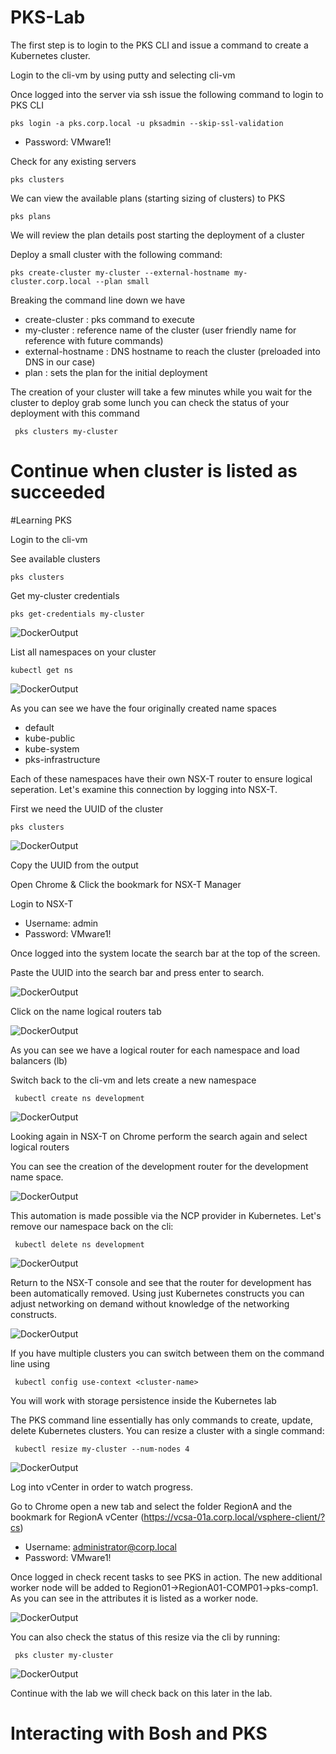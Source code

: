 # PKS-Lab
 
The first step is to login to the PKS CLI and issue a command to create a Kubernetes cluster.   

Login to the cli-vm by using putty and selecting cli-vm  

Once logged into the server via ssh issue the following command to login to PKS CLI

    pks login -a pks.corp.local -u pksadmin --skip-ssl-validation

 - Password: VMware1!

Check for any existing servers

    pks clusters
    
We can view the available plans (starting sizing of clusters) to PKS 

    pks plans

We will review the plan details post starting the deployment of a cluster

Deploy a small cluster with the following command:

    pks create-cluster my-cluster --external-hostname my-cluster.corp.local --plan small
  
Breaking the command line down we have
 - create-cluster : pks command to execute
 - my-cluster : reference name of the cluster (user friendly name for reference with future commands)
 - external-hostname : DNS hostname to reach the cluster (preloaded into DNS in our case)
 - plan : sets the plan for the initial deployment
 
 The creation of your cluster will take a few minutes while you wait for the cluster to deploy grab some lunch you can check the status of your deployment with this command
 
     pks clusters my-cluster

# Continue when cluster is listed as succeeded  

#Learning PKS

Login to the cli-vm

See available clusters

    pks clusters

Get my-cluster credentials 

    pks get-credentials my-cluster
    
![DockerOutput](https://github.com/gortee/pictures/blob/master/P1.PNG)


List all namespaces on your cluster

    kubectl get ns
    
![DockerOutput](https://github.com/gortee/pictures/blob/master/P2.PNG)

As you can see we have the four originally created name spaces
 - default
 - kube-public
 - kube-system
 - pks-infrastructure
 
 Each of these namespaces have their own NSX-T router to ensure logical seperation.  Let's examine this connection by logging into NSX-T.  
 
 First we need the UUID of the cluster
 
    pks clusters
 
 ![DockerOutput](https://github.com/gortee/pictures/blob/master/P3.PNG)
 
 Copy the UUID from the output 
 
 Open Chrome & Click the bookmark for NSX-T Manager
 
 Login to NSX-T
  - Username: admin
  - Password: VMware1!
  
  Once logged into the system locate the search bar at the top of the screen.
 
  Paste the UUID into the search bar and press enter to search.  
  
![DockerOutput](https://github.com/gortee/pictures/blob/master/P5.PNG)
 
 Click on the name logical routers tab
 
![DockerOutput](https://github.com/gortee/pictures/blob/master/P6.PNG)
  
 As you can see we have a logical router for each namespace and load balancers (lb)
 
 Switch back to the cli-vm and lets create a new namespace
 
     kubectl create ns development
     
 ![DockerOutput](https://github.com/gortee/pictures/blob/master/P7.PNG)
 
 Looking again in NSX-T on Chrome perform the search again and select logical routers
 
 You can see the creation of the development router for the development name space.
 
  ![DockerOutput](https://github.com/gortee/pictures/blob/master/P8.PNG)
 
 This automation is made possible via the NCP provider in Kubernetes.  Let's remove our namespace back on the cli:
 
     kubectl delete ns development
    
   ![DockerOutput](https://github.com/gortee/pictures/blob/master/P9.PNG)
 
 Return to the NSX-T console and see that the router for development has been automatically removed.  Using just Kubernetes constructs you can adjust networking on demand without knowledge of the networking constructs.  
 
 ![DockerOutput](https://github.com/gortee/pictures/blob/master/P10.PNG)
 
 
 If you have multiple clusters you can switch between them on the command line using 
 
     kubectl config use-context <cluster-name>
  
 You will work with storage persistence inside the Kubernetes lab
 
 The PKS command line essentially has only commands to create, update, delete Kubernetes clusters.   You can resize a cluster with a single command:
 
     kubectl resize my-cluster --num-nodes 4
     
 ![DockerOutput](https://github.com/gortee/pictures/blob/master/P11.PNG) 
 
 Log into vCenter in order to watch progress.  
 
 Go to Chrome open a new tab and select the folder RegionA and the bookmark for RegionA vCenter (https://vcsa-01a.corp.local/vsphere-client/?cs)  
  - Username: administrator@corp.local
  - Password: VMware1!
  
  Once logged in check recent tasks to see PKS in action.  The new additional worker node will be added to Region01->RegionA01-COMP01->pks-comp1.  As you can see in the attributes it is listed as a worker node.
  
![DockerOutput](https://github.com/gortee/pictures/blob/master/P12.PNG) 
 
 You can also check the status of this resize via the cli by running:
 
     pks cluster my-cluster
     
![DockerOutput](https://github.com/gortee/pictures/blob/master/P13.PNG)

Continue with the lab we will check back on this later in the lab.
  
  
 
 # Interacting with Bosh and PKS
     
  
 
 
